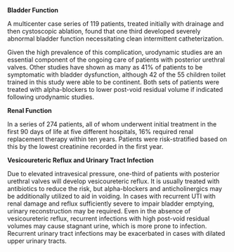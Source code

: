**Bladder Function**

A multicenter case series of 119 patients, treated initially with drainage and then cystoscopic ablation, found that one third developed severely abnormal bladder function necessitating clean intermittent catheterization.

Given the high prevalence of this complication, urodynamic studies are an essential component of the ongoing care of patients with posterior urethral valves. Other studies have shown as many as 41% of patients to be symptomatic with bladder dysfunction, although 42 of the 55 children toilet trained in this study were able to be continent. Both sets of patients were treated with alpha-blockers to lower post-void residual volume if indicated following urodynamic studies.

**Renal Function**

In a series of 274 patients, all of whom underwent initial treatment in the first 90 days of life at five different hospitals, 16% required renal replacement therapy within ten years. Patients were risk-stratified based on this by the lowest creatinine recorded in the first year.

**Vesicoureteric Reflux and Urinary Tract Infection**

Due to elevated intravesical pressure, one-third of patients with posterior urethral valves will develop vesicoureteric reflux. It is usually treated with antibiotics to reduce the risk, but alpha-blockers and anticholinergics may be additionally utilized to aid in voiding. In cases with recurrent UTI with renal damage and reflux sufficiently severe to impair bladder emptying, urinary reconstruction may be required. Even in the absence of vesicoureteric reflux, recurrent infections with high post-void residual volumes may cause stagnant urine, which is more prone to infection. Recurrent urinary tract infections may be exacerbated in cases with dilated upper urinary tracts.